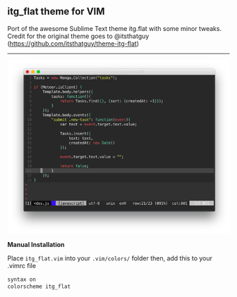 ## itg_flat theme for VIM

Port of the awesome Sublime Text theme itg.flat
with some minor tweaks. Credit for the original theme
goes to @itsthatguy (https://github.com/itsthatguy/theme-itg-flat)

---

![Screenshot](screenshot.png)

**Manual Installation**

Place `itg_flat.vim` into your `.vim/colors/` folder
then, add this to your .vimrc file

```
syntax on
colorscheme itg_flat
```

